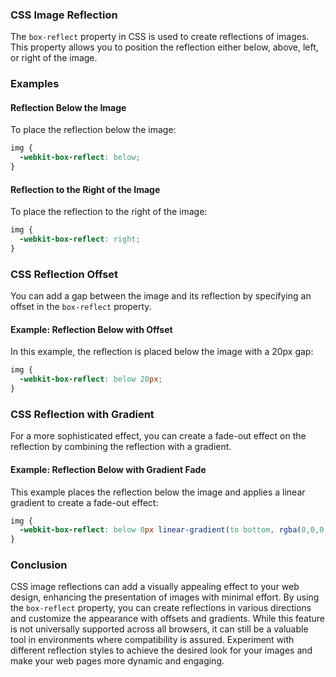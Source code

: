 ### CSS Image Reflection
The `box-reflect` property in CSS is used to create reflections of images. This property allows you to position the reflection either below, above, left, or right of the image.
### Examples
#### Reflection Below the Image
To place the reflection below the image:

```css
img {
  -webkit-box-reflect: below;
}
```

#### Reflection to the Right of the Image

To place the reflection to the right of the image:

```css
img {
  -webkit-box-reflect: right;
}
```

### CSS Reflection Offset

You can add a gap between the image and its reflection by specifying an offset in the `box-reflect` property.

#### Example: Reflection Below with Offset

In this example, the reflection is placed below the image with a 20px gap:

```css
img {
  -webkit-box-reflect: below 20px;
}
```

### CSS Reflection with Gradient

For a more sophisticated effect, you can create a fade-out effect on the reflection by combining the reflection with a gradient.

#### Example: Reflection Below with Gradient Fade

This example places the reflection below the image and applies a linear gradient to create a fade-out effect:

```css
img {
  -webkit-box-reflect: below 0px linear-gradient(to bottom, rgba(0,0,0,0.0), rgba(0,0,0,0.4));
}
```

### Conclusion

CSS image reflections can add a visually appealing effect to your web design, enhancing the presentation of images with minimal effort. By using the `box-reflect` property, you can create reflections in various directions and customize the appearance with offsets and gradients. While this feature is not universally supported across all browsers, it can still be a valuable tool in environments where compatibility is assured. Experiment with different reflection styles to achieve the desired look for your images and make your web pages more dynamic and engaging.
